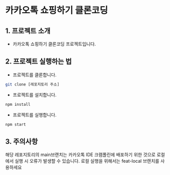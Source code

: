 # 카카오톡 쇼핑하기 클론코딩

## 1. 프로젝트 소개

- 카카오톡 쇼핑하기 클론코딩 프로젝트입니다.

## 2. 프로젝트 실행하는 법

- 프로젝트를 클론합니다.

```bash
git clone [레포지토리 주소]
```

- 프로젝트를 설치합니다.

```bash
npm install
```

- 프로젝트를 실행합니다.

```bash
npm start
```

## 3. 주의사항

해당 레포지토리의 main브랜치는 카카오톡 IDE 크램폴린에 배포하기 위한 것으로 로컬에서 실행 시 오류가 발생할 수 있습니다.
로컬 실행을 위해서는 feat-local 브랜치를 사용하세요
